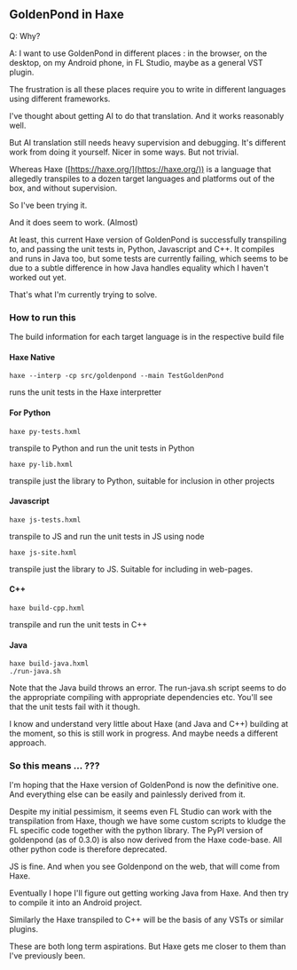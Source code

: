## GoldenPond in Haxe

Q: Why?

A: I want to use GoldenPond in different places : in the browser, on the desktop, on my Android phone, in FL Studio, maybe as a general VST plugin.

The frustration is all these places require you to write in different languages using different frameworks.

I've thought about getting AI to do that translation. And it works reasonably well.

But AI translation still needs heavy supervision and debugging. It's different work from doing it yourself. Nicer in some ways. But not trivial.

Whereas Haxe ([https://haxe.org/](https://haxe.org/)) is a language that allegedly transpiles to a dozen target languages and platforms out of the box, and without supervision.

So I've been trying it.

And it does seem to work. (Almost)

At least, this current Haxe version of GoldenPond is successfully transpiling to, and passing the unit tests in, Python, Javascript and C++. It compiles and runs in Java too, but some tests are currently failing, which seems to be due to a subtle difference in how Java handles equality which I haven't worked out yet.

That's what I'm currently trying to solve.

### How to run this

The build information for each target language is in the respective build file

#### Haxe Native 

    haxe --interp -cp src/goldenpond --main TestGoldenPond

runs the unit tests in the Haxe interpretter 

#### For Python

    haxe py-tests.hxml 

transpile to Python and run the unit tests in Python

    haxe py-lib.hxml

transpile just the library to Python, suitable for inclusion in other projects 

#### Javascript

    haxe js-tests.hxml

transpile to JS and run the unit tests in JS using node

    haxe js-site.hxml

transpile just the library to JS. Suitable for including in web-pages. 


#### C++

    haxe build-cpp.hxml

transpile and run the unit tests in C++

#### Java

    haxe build-java.hxml
    ./run-java.sh

Note that the Java build throws an error. The run-java.sh script seems to do the appropriate compiling with appropriate dependencies etc. You'll see that the unit tests fail with it though.

I know and understand very little about Haxe (and Java and C++) building at the moment, so this is still work in progress. And maybe needs a different approach.


### So this means ... ???

I'm hoping that the Haxe version of GoldenPond is now the definitive one. And everything else can be easily and painlessly derived from it.

Despite my initial pessimism, it seems even FL Studio can work with the transpilation from Haxe, though we have some custom scripts to kludge the FL specific code together with the python library. The PyPI version of goldenpond (as of 0.3.0) is also now derived from the Haxe code-base. All other python code is therefore deprecated.

JS is fine. And when you see Goldenpond on the web, that will come from Haxe.

Eventually I hope I'll figure out getting working Java from Haxe. And then try to compile it into an Android project.

Similarly the Haxe transpiled to C++ will be the basis of any VSTs or similar plugins.

These are both long term aspirations. But Haxe gets me closer to them than I've previously been.

